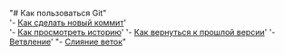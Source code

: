 "# Как пользоваться Git"  
'- [Как сделать новый коммит](./commit_help.md)'  
'- [Как просмотреть историю](./log_help.md)' 
'- [Как вернуться к прошлой версии](./reset_help.md)' 
'- [Ветвление](./branch_help.md)' 
"- [Слияние веток](./merge_help.md)" 
